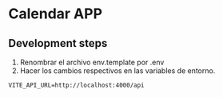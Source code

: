 
# Calendar APP



## Development steps


1. Renombrar el archivo env.template por .env
2. Hacer los cambios respectivos en las variables de entorno.


```
VITE_API_URL=http://localhost:4000/api

```